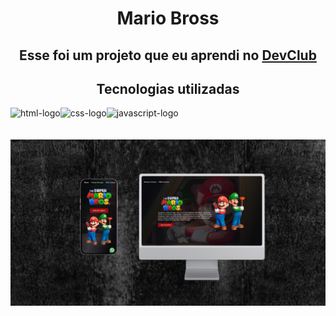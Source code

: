 <h1 align="center">Mario Bross</h1>

<h2 align="center">Esse foi um projeto que eu aprendi no <a href="http://rodolfomori.com.br/devclub">DevClub</a></h2>

<h2 align="center">Tecnologias utilizadas</h2>
  <img align="left"  src="https://img.shields.io/badge/HTML5-E34F26?style=for-the-badge&logo=html5&logoColor=white" alt=" html-logo"/>
  <img align="left"  src="https://img.shields.io/badge/CSS3-1572B6?style=for-the-badge&logo=css3&logoColor=white" alt=" css-logo"/>
   <img align="left" src="https://img.shields.io/badge/JavaScript-F7DF1E?style=for-the-badge&logo=javascript&logoColor=black" alt=" javascript-logo"/> 
   <br>
   <br>
   <br>

<img src="https://raw.githubusercontent.com/WALLISSON509E/projeto-1k-1em-7dia/refs/heads/master/img/sites%20responsivos.png" />
